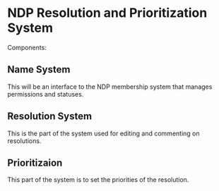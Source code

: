 # NDP Resolution and Prioritization System

Components:

## Name System

This will be an interface to the NDP membership system that manages permissions and statuses.

## Resolution System

This is the part of the system used for editing and commenting on resolutions.

## Prioritizaion

This part of the system is to set the priorities of the resolution.


